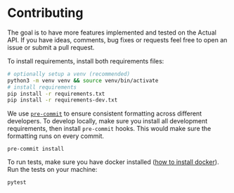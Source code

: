 # Contributing

The goal is to have more features implemented and tested on the Actual API. If you have ideas, comments, bug fixes or
requests feel free to open an issue or submit a pull request.

To install requirements, install both requirements files:

```bash
# optionally setup a venv (recommended)
python3 -m venv venv && source venv/bin/activate
# install requirements
pip install -r requirements.txt
pip install -r requirements-dev.txt
```

We use [`pre-commit`](https://pre-commit.com/) to ensure consistent formatting across different developers. To develop
locally, make sure you install all development requirements, then install `pre-commit` hooks. This would make sure the
formatting runs on every commit.

```
pre-commit install
```

To run tests, make sure you have docker installed ([how to install docker](https://docs.docker.com/engine/install/)).
Run the tests on your machine:

```bash
pytest
```
